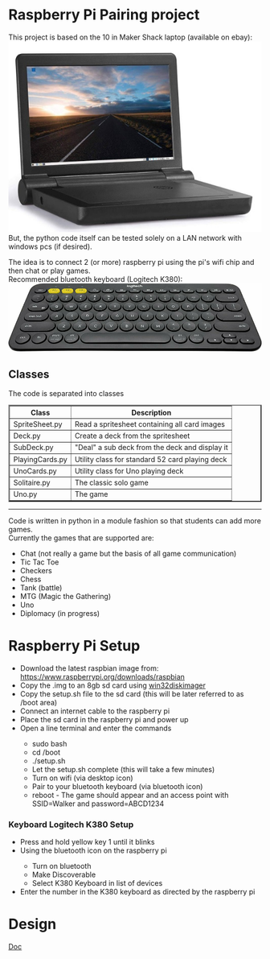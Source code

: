 <h1>Raspberry Pi Pairing project</h1>
This project is based on the 10 in Maker Shack laptop (available on ebay): <img src="images/makerShack.jpg"><br>
But, the python code itself can be tested solely on a LAN network with windows pcs (if desired).<p>
The idea is to connect 2 (or more) raspberry pi using the pi's wifi chip and then chat or play games.
<br>Recommended bluetooth keyboard (Logitech K380):<br>
<img src="images/k380.jpg">
<h2>Classes</h2>
The code is separated into classes<br>
<Table border="2px solid">
<tr><th>Class</th><th>Description</th></tr>
<tr><td>SpriteSheet.py</td><td>Read a spritesheet containing all card images</td></tr>
<tr><td>Deck.py</td><td>Create a deck from the spritesheet</td></tr>
<tr><td>SubDeck.py</td><td>"Deal" a sub deck from the deck and display it</td></tr>
<tr><td>PlayingCards.py</td><td>Utility class for standard 52 card playing deck</td></tr>
<tr><td>UnoCards.py</td><td>Utility class for Uno playing deck</td><tr>
<tr><td>Solitaire.py</td><td>The classic solo game</td></tr>
<tr><td>Uno.py</td><td>The game</td></tr>
</table>
<hr>
<p>

Code is written in python in a module fashion so that students can add more games.<br>
Currently the games that are supported are:
<ul>
  <li>Chat (not really a game but the basis of all game communication)</li>
  <li>Tic Tac Toe</li>
  <li>Checkers</li>
  <li>Chess</li>
  <li>Tank (battle)</li>
  <li>MTG (Magic the Gathering)</li>
  <li>Uno</li>
  <li>Diplomacy (in progress)</li>
</ul>
<h1>Raspberry Pi Setup</h1>
<ul>
  <li>Download the latest raspbian image from: <a href="https://www.raspberrypi.org/downloads/raspbian">https://www.raspberrypi.org/downloads/raspbian</a></li>
  <li>Copy the .img to an 8gb sd card using <a href="https://www.sourceforge.net/projects/win32diskimager">win32diskimager</a></li>
  <li>Copy the setup.sh file to the sd card (this will be later referred to as /boot area)</li>
  <li>Connect an internet cable to the raspberry pi</li>
  <li>Place the sd card in the raspberry pi and power up</li>
  <li>Open a line terminal and enter the commands</li>
  <ul>
     <li>sudo bash</li>
     <li>cd /boot</li>
     <li>./setup.sh</li>
     <li>Let the setup.sh complete (this will take a few minutes)</li>
     <li>Turn on wifi (via desktop icon)</li>
     <li>Pair to your bluetooth keyboard (via bluetooth icon)</li>
     <li>reboot - The game should appear and an access point with SSID=Walker and password=ABCD1234</li>
  </ul>
</ul>

<h3>Keyboard Logitech K380 Setup</h3>
<ul>
   <li>Press and hold yellow key 1 until it blinks</li>
   <li>Using the bluetooth icon on the raspberry pi</li>
     <ul>
       <li>Turn on bluetooth</li>
       <li>Make Discoverable</li>
       <li>Select K380 Keyboard in list of devices</li>
     </ul>
     <li>Enter the number in the K380 keyboard as directed by the raspberry pi</li>
</ul>
<H1>Design</H1>
   <a href="http://paulware.github.io/piPair">Doc</a>